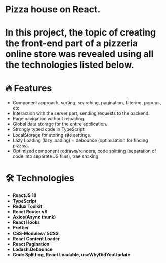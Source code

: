  

 # Pizza house on React.
 
 #  In this project, the topic of creating the front-end part of a pizzeria online store was revealed using all the technologies listed below.
 
 # 🔥 Features
- Component approach, sorting, searching, pagination, filtering, popups, etc.
- Interaction with the server part, sending requests to the backend.
- Page navigation without reloading.
- Global data storage for the entire application.
- Strongly typed code in TypeScript.
- LocalStorage for storing site settings.
- Lazy Loading (lazy loading) + debounce (optimization for finding pizzas).
- Optimized component redraws/renders, code splitting (separation of code into separate JS files), tree shaking.

# 🛠 Technologies
- **ReactJS 18**
- **TypeScript**
- **Redux Toolkit**
- **React Router v6** 
- **Axios(Async thunk)** 
- **React Hooks** 
- **Prettier** 
- **CSS-Modules / SCSS**
- **React Content Loader**
- **React Pagination**
- **Lodash.Debounce**
- **Code Splitting, React Loadable, useWhyDidYouUpdate**
